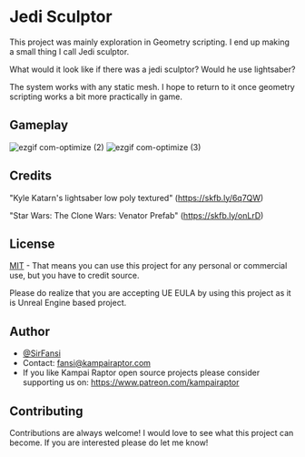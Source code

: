 # Jedi Sculptor

This project was mainly exploration in Geometry scripting. 
I end up making a small thing I call Jedi sculptor.

What would it look like if there was a jedi sculptor? Would he use lightsaber?

The system works with any static mesh. I hope to return to it once geometry scripting works a bit more practically in game.

## Gameplay

![ezgif com-optimize (2)](https://github.com/KampaiRaptor/GeometryScripting/assets/120315901/5ac54bf4-f987-456b-bb51-7fce07ea2842)
![ezgif com-optimize (3)](https://github.com/KampaiRaptor/GeometryScripting/assets/120315901/13059890-1944-40c3-82ed-5f04773957eb)


## Credits 
"Kyle Katarn's lightsaber low poly textured" (https://skfb.ly/6q7QW)

"Star Wars: The Clone Wars: Venator Prefab" (https://skfb.ly/onLrD)
## License

[MIT](https://choosealicense.com/licenses/mit/)
    - That means you can use this project for any personal or commercial use, but you have to credit source.

Please do realize that you are accepting UE EULA by using this project as it is Unreal Engine based project.


## Author

- [@SirFansi](https://github.com/Fansi129)
- Contact: fansi@kampairaptor.com
- If you like Kampai Raptor open source projects please consider supporting us on: https://www.patreon.com/kampairaptor

## Contributing

Contributions are always welcome! I would love to see what this project can become.
If you are interested please do let me know!
